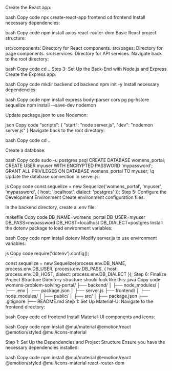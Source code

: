 Create the React app:

bash
Copy code
npx create-react-app frontend
cd frontend
Install necessary dependencies:

bash
Copy code
npm install axios react-router-dom
Basic React project structure:

src/components: Directory for React components.
src/pages: Directory for page components.
src/services: Directory for API services.
Navigate back to the root directory:

bash
Copy code
cd ..
Step 3: Set Up the Back-End with Node.js and Express
Create the Express app:

bash
Copy code
mkdir backend
cd backend
npm init -y
Install necessary dependencies:

bash
Copy code
npm install express body-parser cors pg pg-hstore sequelize
npm install --save-dev nodemon

Update package.json to use Nodemon:

json
Copy code
"scripts": {
  "start": "node server.js",
  "dev": "nodemon server.js"
}
Navigate back to the root directory:

bash
Copy code
cd ..

Create a database:

bash
Copy code
sudo -u postgres psql
CREATE DATABASE womens_portal;
CREATE USER myuser WITH ENCRYPTED PASSWORD 'mypassword';
GRANT ALL PRIVILEGES ON DATABASE womens_portal TO myuser;
\q
Update the database connection in server.js:

js
Copy code
const sequelize = new Sequelize('womens_portal', 'myuser', 'mypassword', {
  host: 'localhost',
  dialect: 'postgres'
});
Step 5: Configure the Development Environment
Create environment configuration files:

In the backend directory, create a .env file:

makefile
Copy code
DB_NAME=womens_portal
DB_USER=myuser
DB_PASS=mypassword
DB_HOST=localhost
DB_DIALECT=postgres
Install the dotenv package to load environment variables:

bash
Copy code
npm install dotenv
Modify server.js to use environment variables:

js
Copy code
require('dotenv').config();

const sequelize = new Sequelize(process.env.DB_NAME, process.env.DB_USER, process.env.DB_PASS, {
  host: process.env.DB_HOST,
  dialect: process.env.DB_DIALECT
});
Step 6: Finalize Project Structure
Directory structure should look like this:
java
Copy code
womens-problem-solving-portal/
├── backend/
│   ├── node_modules/
│   ├── .env
│   ├── package.json
│   ├── server.js
├── frontend/
│   ├── node_modules/
│   ├── public/
│   ├── src/
│   ├── package.json
├── .gitignore
├── README.md
Step 1: Set Up Material-UI
Navigate to the frontend directory:

bash
Copy code
cd frontend
Install Material-UI components and icons:

bash
Copy code
npm install @mui/material @emotion/react @emotion/styled @mui/icons-material

Step 1: Set Up the Dependencies and Project Structure
Ensure you have the necessary dependencies installed:

bash
Copy code
npm install @mui/material @emotion/react @emotion/styled @mui/icons-material react-router-dom